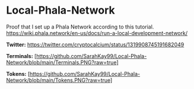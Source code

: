 # Local-Phala-Network
Proof that I set up a Phala Network according to this tutorial. https://wiki.phala.network/en-us/docs/run-a-local-development-network/

**Twitter:** https://twitter.com/cryptocalcium/status/1319908745191682049

**Terminals:**
[https://github.com/SarahKay99/Local-Phala-Network/blob/main/Terminals.PNG?raw=true]

**Tokens:**
[https://github.com/SarahKay99/Local-Phala-Network/blob/main/Tokens.PNG?raw=true]
